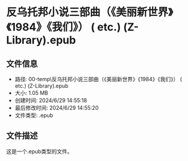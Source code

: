 ﻿# 反乌托邦小说三部曲（《美丽新世界》《1984》《我们》） ( etc.) (Z-Library).epub

## 文件信息
- 路径: 00-temp\反乌托邦小说三部曲（《美丽新世界》《1984》《我们》） ( etc.) (Z-Library).epub
- 大小: 1.05 MB
- 创建时间: 2024/6/29 14:55:18
- 最后修改时间: 2024/6/29 14:55:20
- 文件类型: .epub

## 文件描述
这是一个.epub类型的文件。

